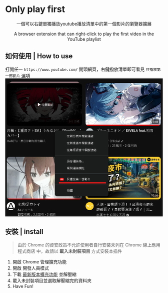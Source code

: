 # Only play first
<p align="center">一個可以右鍵單獨播放youtube播放清單中的第一個影片的瀏覽器擴展</p>
<p align="center">A browser extension that can right-click to play the first video in the YouTube playlist</p>

## 如何使用 | How to use
打開任一 `https://www.youtube.com/` 開頭網頁，右鍵撥放清單即可看見 `只播放第一部影片` 選項
![image](https://github.com/wantZzz/Only_play_first/blob/main/rightclick.png)

## 安裝 | install

> 由於 Chrome 的資安政策不允許使用者自行安裝未列在 Chrome 線上應用程式商店 中，故請以 __載入未封裝項目__ 方式安裝本插件

1. 開啟 Chrome 管理擴充功能
2. 開啟 開發人員模式
3. 下載 [最新版本擴充功能](https://github.com/wantZzz/Only_play_first/releases/latest) 並解壓縮
4. 載入未封裝項目並選取解壓縮完的資料夾
5. Have Fun!